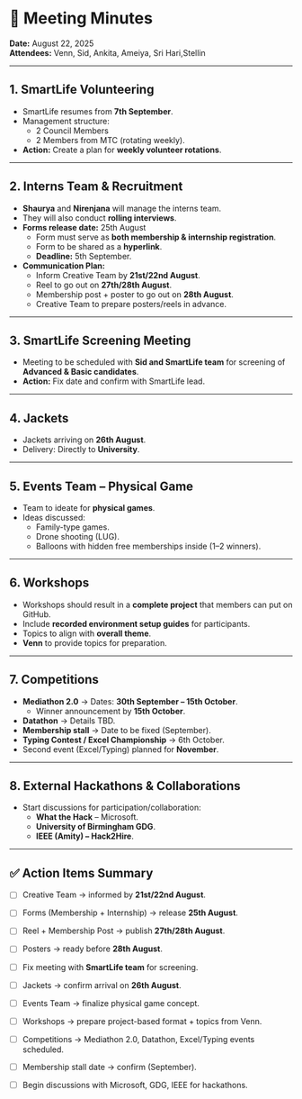 # 📝 Meeting Minutes  

**Date:** August 22, 2025  
**Attendees:** Venn, Sid, Ankita, Ameiya, Sri Hari,Stellin  

---

## 1. SmartLife Volunteering
- SmartLife resumes from **7th September**.  
- Management structure:
  - 2 Council Members  
  - 2 Members from MTC (rotating weekly).  
- **Action:** Create a plan for **weekly volunteer rotations**.  

---

## 2. Interns Team & Recruitment
- **Shaurya** and **Nirenjana** will manage the interns team.  
- They will also conduct **rolling interviews**.  
- **Forms release date:** 25th August  
  - Form must serve as **both membership & internship registration**.  
  - Form to be shared as a **hyperlink**.  
  - **Deadline:** 5th September.  
- **Communication Plan:**  
  - Inform Creative Team by **21st/22nd August**.  
  - Reel to go out on **27th/28th August**.  
  - Membership post + poster to go out on **28th August**.  
  - Creative Team to prepare posters/reels in advance.  

---

## 3. SmartLife Screening Meeting
- Meeting to be scheduled with **Sid and SmartLife team** for screening of **Advanced & Basic candidates**.  
- **Action:** Fix date and confirm with SmartLife lead.  

---

## 4. Jackets
- Jackets arriving on **26th August**.  
- Delivery: Directly to **University**.  

---

## 5. Events Team – Physical Game
- Team to ideate for **physical games**.  
- Ideas discussed:  
  - Family-type games.  
  - Drone shooting (LUG).  
  - Balloons with hidden free memberships inside (1–2 winners).  

---

## 6. Workshops
- Workshops should result in a **complete project** that members can put on GitHub.  
- Include **recorded environment setup guides** for participants.  
- Topics to align with **overall theme**.  
- **Venn** to provide topics for preparation.  

---

## 7. Competitions
- **Mediathon 2.0** → Dates: **30th September – 15th October**.  
  - Winner announcement by **15th October**.  
- **Datathon** → Details TBD.  
- **Membership stall** → Date to be fixed (September).  
- **Typing Contest / Excel Championship** → 6th October.  
- Second event (Excel/Typing) planned for **November**.  

---

## 8. External Hackathons & Collaborations
- Start discussions for participation/collaboration:  
  - **What the Hack** – Microsoft.  
  - **University of Birmingham GDG**.  
  - **IEEE (Amity) – Hack2Hire**.  

---

## ✅ Action Items Summary
- [ ] Creative Team → informed by **21st/22nd August**.  
- [ ] Forms (Membership + Internship) → release **25th August**.  
- [ ] Reel + Membership Post → publish **27th/28th August**.  
- [ ] Posters → ready before **28th August**.  
- [ ] Fix meeting with **SmartLife team** for screening.  
- [ ] Jackets → confirm arrival on **26th August**.  
- [ ] Events Team → finalize physical game concept.  
- [ ] Workshops → prepare project-based format + topics from Venn.  
- [ ] Competitions → Mediathon 2.0, Datathon, Excel/Typing events scheduled.  
- [ ] Membership stall date → confirm (September).  
- [ ] Begin discussions with Microsoft, GDG, IEEE for hackathons.  

